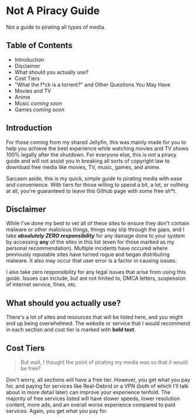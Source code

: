 # Not A Piracy Guide
Not a guide to pirating all types of media.

## Table of Contents
* Introduction
* Disclaimer
* What should you actually use?
* Cost Tiers
* "What the f\*ck is a torrent?" and Other Questions You May Have
* Movies and TV
* Anime
* Music _coming soon_
* Games _coming soon_

## Introduction
For those coming from my shared Jellyfin, this was mainly made for you to help you achieve the best experience while watching movies and TV shows 100% legally after the shutdown. For everyone else, this is _not_ a piracy guide and will not assist you in breaking all sorts of copyright law to download free media like movies, TV, music, games, and anime. 

Sarcasm aside, this is my quick, simple guide to pirating media with ease and convenience. With tiers for those willing to spend a bit, a lot, or nothing at all, you're guaranteed to leave this Github page with some free sh\*t.

## Disclaimer
While I've done my best to vet all of these sites to ensure they don't contain malware or other malicious things, things may slip through the gaps, and I take ***absolutely ZERO responsibility*** for any damage done to your system by accessing **any** of the sites in this list (even for those marked as my personal recommendation). Multiple incidents have occured where previously reputable sites have turned rogue and began distributing malware. It also may occur that user error is a factor in causing issues.

I also take zero responsibility for any legal issues that arise from using this guide. Issues can include, but are not limited to, DMCA letters, suspension of internet service, fines, etc.

## What should you actually use?
There's a lot of sites and resources that will be listed here, and you might end up being overwhelmed. The website or service that I would recommend in each section and cost tier is marked with **bold text**.

## Cost Tiers
> But wait, I thought the point of pirating my media was so that it would be free?

Don't worry, all sections will have a free tier. However, you get what you pay for, and paying for services like Real-Debrid or a VPN (both of which I'll talk about in more detail later) can improve your experience tenfold. The majority of free services listed will have slower speeds, lower resolution content, more ads, and an overall worse experience compared to paid services. Again, you get what you pay for.

